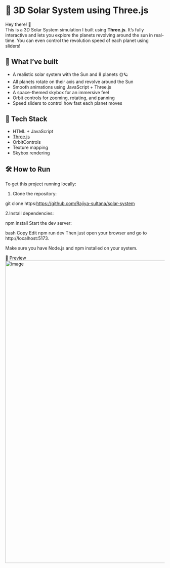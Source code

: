 # 🌌 3D Solar System using Three.js

Hey there! 👋  
This is a 3D Solar System simulation I built using **Three.js**. It’s fully interactive and lets you explore the planets revolving around the sun in real-time. You can even control the revolution speed of each planet using sliders!

## 🚀 What I’ve built

- A realistic solar system with the Sun and 8 planets 🌞🪐
- All planets rotate on their axis and revolve around the Sun
- Smooth animations using JavaScript + Three.js
- A space-themed skybox for an immersive feel
- Orbit controls for zooming, rotating, and panning
- Speed sliders to control how fast each planet moves

## 🧠 Tech Stack

- HTML + JavaScript
- [Three.js](https://threejs.org/)
- OrbitControls
- Texture mapping
- Skybox rendering

## 🛠️ How to Run

To get this project running locally:
1. Clone the repository:

git clone https:https://github.com/Rajiya-sultana/solar-system

2.Install dependencies:

npm install
Start the dev server:

bash
Copy
Edit
npm run dev
Then just open your browser and go to http://localhost:5173.

Make sure you have Node.js and npm installed on your system.

📸 Preview
<img width="956" alt="image" src="https://github.com/user-attachments/assets/1ae30e0d-fbdf-4d57-b978-467dd55a6879" />


